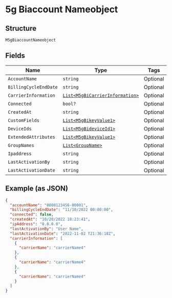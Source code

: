 
# 5g Biaccount Nameobject

## Structure

`M5gBiaccountNameobject`

## Fields

| Name | Type | Tags | Description |
|  --- | --- | --- | --- |
| `AccountName` | `string` | Optional | - |
| `BillingCycleEndDate` | `string` | Optional | - |
| `CarrierInformation` | [`List<M5gBiCarrierInformation>`](../../doc/models/5g-bi-carrier-information.md) | Optional | - |
| `Connected` | `bool?` | Optional | - |
| `CreatedAt` | `string` | Optional | - |
| `CustomFields` | [`List<M5gBikeyValue1>`](../../doc/models/5g-bikey-value-1.md) | Optional | - |
| `DeviceIds` | [`List<M5gBideviceId1>`](../../doc/models/5g-bidevice-id-1.md) | Optional | - |
| `ExtendedAttributes` | [`List<M5gBikeyValue1>`](../../doc/models/5g-bikey-value-1.md) | Optional | - |
| `GroupNames` | [`List<GroupName>`](../../doc/models/group-name.md) | Optional | - |
| `Ipaddress` | `string` | Optional | - |
| `LastActivationBy` | `string` | Optional | - |
| `LastActivationDate` | `string` | Optional | - |

## Example (as JSON)

```json
{
  "accountName": "0000123456-00001",
  "billingCycleEndDate": "11/10/2022 00:00:00",
  "connected": false,
  "createdAt": "10/20/2022 18:23:41",
  "ipAddress": "0.0.0.0",
  "lastActivationBy": "User Name",
  "lastActivationDate": "2022-11-02 T21:36:18Z",
  "carrierInformation": [
    {
      "carrierName": "carrierName4"
    },
    {
      "carrierName": "carrierName4"
    },
    {
      "carrierName": "carrierName4"
    }
  ]
}
```

